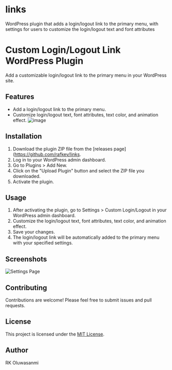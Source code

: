 # links
WordPress plugin that adds a login/logout link to the primary menu, with settings for users to customize the login/logout text and font attributes
# Custom Login/Logout Link WordPress Plugin

Add a customizable login/logout link to the primary menu in your WordPress site.

## Features

- Add a login/logout link to the primary menu.
- Customize login/logout text, font attributes, text color, and animation effect.
![image](https://github.com/Rafkev/links/assets/40280970/97c428f7-18fc-44bb-802e-4fc36a1f1f74)

## Installation

1. Download the plugin ZIP file from the [releases page](https://github.com/rafkev/links.
2. Log in to your WordPress admin dashboard.
3. Go to Plugins > Add New.
4. Click on the "Upload Plugin" button and select the ZIP file you downloaded.
5. Activate the plugin.

## Usage

1. After activating the plugin, go to Settings > Custom Login/Logout in your WordPress admin dashboard.
2. Customize the login/logout text, font attributes, text color, and animation effect.
3. Save your changes.
4. The login/logout link will be automatically added to the primary menu with your specified settings.

## Screenshots

![Settings Page](assets/screenshot-settings.png)

## Contributing

Contributions are welcome! Please feel free to submit issues and pull requests.

## License

This project is licensed under the [MIT License](LICENSE).

## Author
RK Oluwasanmi
